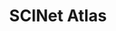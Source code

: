 ---
title: SCINet Atlas
description: Guide to Atlas
excerpt: External link to the Mississippi State Atlas Guide
categories: [Resources]
redirect_to: https://www.hpc.msstate.edu/computing/atlas

---